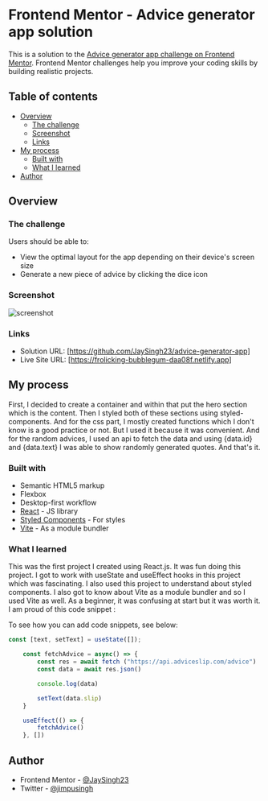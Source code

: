 # Frontend Mentor - Advice generator app solution

This is a solution to the [Advice generator app challenge on Frontend Mentor](https://www.frontendmentor.io/challenges/advice-generator-app-QdUG-13db). Frontend Mentor challenges help you improve your coding skills by building realistic projects.

## Table of contents

- [Overview](#overview)
  - [The challenge](#the-challenge)
  - [Screenshot](#screenshot)
  - [Links](#links)
- [My process](#my-process)
  - [Built with](#built-with)
  - [What I learned](#what-i-learned)
- [Author](#author)

## Overview

### The challenge

Users should be able to:

- View the optimal layout for the app depending on their device's screen size
- Generate a new piece of advice by clicking the dice icon

### Screenshot

![screenshot](https://user-images.githubusercontent.com/64877729/208302875-5e6a8c1a-a69d-41d7-a43a-f45611f47f30.png)


### Links

- Solution URL: [https://github.com/JaySingh23/advice-generator-app]
- Live Site URL: [https://frolicking-bubblegum-daa08f.netlify.app]

## My process

First, I decided to create a container and within that put the hero section which is the content. Then I styled both of these sections using styled-components. And for the css part, I mostly created functions which I don't know is a good practice or not. But I used it because it was convenient. And for the random advices, I used an api to fetch the data and using {data.id} and {data.text} I was able to show randomly generated quotes. And that's it. 

### Built with

- Semantic HTML5 markup
- Flexbox
- Desktop-first workflow
- [React](https://reactjs.org/) - JS library
- [Styled Components](https://styled-components.com/) - For styles
- [Vite](https://vitejs.dev/) - As a module bundler


### What I learned

This was the first project I created using React.js. It was fun doing this project. I got to work with useState and useEffect hooks in this project which was fascinating. I also used this project to understand about styled components. I also got to know about Vite as a module bundler and so I used Vite as well. As a beginner, it was confusing at start but it was worth it. I am proud of this code snippet :

To see how you can add code snippets, see below:

```js
const [text, setText] = useState([]);

    const fetchAdvice = async() => {
        const res = await fetch ("https://api.adviceslip.com/advice")
        const data = await res.json()

        console.log(data)

        setText(data.slip)
    }

    useEffect(() => {
        fetchAdvice()
    }, [])
```

## Author

- Frontend Mentor - [@JaySingh23](https://www.frontendmentor.io/profile/JaySingh23)
- Twitter - [@jimpusingh](https://www.twitter.com/jimpusingh)
